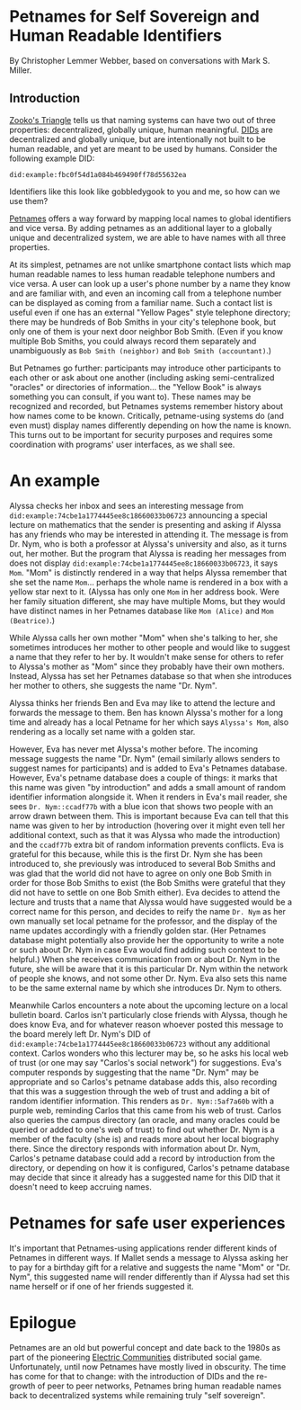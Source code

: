 # Petnames for Self Sovereign and Human Readable Identifiers

By Christopher Lemmer Webber, based on conversations with Mark S. Miller.

## Introduction

[Zooko's Triangle](https://en.wikipedia.org/wiki/Zooko%27s_triangle)
tells us that naming systems can have two out of three properties:
decentralized, globally unique, human meaningful.
[DIDs](https://w3c-ccg.github.io/did-spec/) are decentralized and
globally unique, but are intentionally not built to be human readable,
and yet are meant to be used by humans.
Consider the following example DID:

    did:example:fbc0f54d1a084b469490ff78d55632ea

Identifiers like this look like gobbledygook to you and me, so how can
we use them?

[Petnames](http://www.skyhunter.com/marcs/petnames/IntroPetNames.html)
offers a way forward by mapping local names to global identifiers and
vice versa.
By adding petnames as an additional layer to a globally unique and
decentralized system, we are able to have names with all three
properties.

At its simplest, petnames are not unlike smartphone contact lists
which map human readable names to less human readable telephone
numbers and vice versa.
A user can look up a user's phone number by a name they know and
are familiar with, and even an incoming call from a telephone number
can be displayed as coming from a familiar name.
Such a contact list is useful even if one has an external "Yellow
Pages" style telephone directory; there may be hundreds of Bob Smiths
in your city's telephone book, but only one of them is your next door
neighbor Bob Smith.
(Even if you know multiple Bob Smiths, you could always record them
separately and unambiguously as `Bob Smith (neighbor)` and
`Bob Smith (accountant)`.)

But Petnames go further: participants may introduce other participants
to each other or ask about one another (including asking
semi-centralized "oracles" or directories of information...  the
"Yellow Book" is always something you can consult, if you want to).
These names may be recognized and recorded, but Petnames systems
remember history about how names come to be known.
Critically, petname-using systems do (and even must) display names
differently depending on how the name is known.
This turns out to be important for security purposes and requires some
coordination with programs' user interfaces, as we shall see.

# An example

Alyssa checks her inbox and sees an interesting message from
`did:example:74cbe1a1774445ee8c18660033b06723` announcing a special
lecture on mathematics that the sender is presenting and asking if
Alyssa has any friends who may be interested in attending it.
The message is from Dr. Nym, who is both a professor at Alyssa's
university and also, as it turns out, her mother.
But the program that Alyssa is reading her messages from does not
display `did:example:74cbe1a1774445ee8c18660033b06723`, it says
`Mom`.
"Mom" is distinctly rendered in a way that helps Alyssa remember that
she set the name `Mom`... perhaps the whole name is rendered in a
box with a yellow star next to it.
(Alyssa has only one `Mom` in her address book.
Were her family situation different, she may have multiple Moms, but
they would have distinct names in her Petnames database like
`Mom (Alice)` and `Mom (Beatrice)`.)

While Alyssa calls her own mother "Mom" when she's talking to her, she
sometimes introduces her mother to other people and would like to
suggest a name that they refer to her by.
It wouldn't make sense for others to refer to Alyssa's mother as "Mom"
since they probably have their own mothers.
Instead, Alyssa has set her Petnames database so that when she
introduces her mother to others, she suggests the name "Dr. Nym".

Alyssa thinks her friends Ben and Eva may like to
attend the lecture and forwards the message to them.
Ben has known Alyssa's mother for a long time and already has a local
Petname for her which says `Alyssa's Mom`, also rendering as a locally
set name with a golden star.

However, Eva has never met Alyssa's mother before.
The incoming message suggests the name "Dr. Nym" (email similarly
allows senders to suggest names for participants) and is
added to Eva's Petnames database.
However, Eva's petname database does a couple of things: it marks that
this name was given "by introduction" and adds a small amount of
random identifier information alongside it.
When it renders in Eva's mail reader, she sees
`Dr. Nym::ccadf77b` with a blue icon that shows two people
with an arrow drawn between them.
This is important because Eva can tell that this name was given to her
by introduction (hovering over it might even tell her additional
context, such as that it was Alyssa who made the introduction) and the
`ccadf77b` extra bit of random information prevents conflicts.
Eva is grateful for this because, while this is the first Dr. Nym she
has been introduced to, she previously was introduced to several Bob
Smiths and was glad that the world did not have to agree on only one
Bob Smith in order for those Bob Smiths to exist (the Bob Smiths were
grateful that they did not have to settle on one Bob Smith either).
Eva decides to attend the lecture and trusts that a name that Alyssa
would have suggested would be a correct name for this person, and
decides to reify the name `Dr. Nym` as her own manually set
local petname for the professor, and the display of the name updates
accordingly with a friendly golden star.
(Her Petnames database might potentially also provide her the
opportunity to write a note or such about Dr. Nym in case Eva
would find adding such context to be helpful.)
When she receives communication from or about Dr. Nym in the
future, she will be aware that it is this particular Dr. Nym
within the network of people she knows, and not some other
Dr. Nym.
Eva also sets this name to be the same external name by which she
introduces Dr. Nym to others.

Meanwhile Carlos encounters a note about the upcoming lecture on a
local bulletin board.
Carlos isn't particularly close friends with Alyssa, though he does
know Eva, and for whatever reason whoever posted this message to the
board merely left Dr. Nym's DID of
`did:example:74cbe1a1774445ee8c18660033b06723`
without any additional context.
Carlos wonders who this lecturer may be, so he asks his local web of
trust (or one may say "Carlos's social network") for suggestions.
Eva's computer responds by suggesting that the name "Dr. Nym"
may be appropriate and so Carlos's petname database adds this, also
recording that this was a suggestion through the web of trust and
adding a bit of random identifier information.
This renders as `Dr. Nym::5af7a60b` with a purple web, reminding
Carlos that this came from his web of trust.
Carlos also queries the campus directory (an oracle, and many oracles
could be queried or added to one's web of trust) to find out whether
Dr. Nym is a member of the faculty (she is) and reads more about
her local biography there.
Since the directory responds with information about Dr. Nym,
Carlos's petname database could add a record by introduction from the
directory, or depending on how it is configured, Carlos's petname
database may decide that since it already has a suggested name for
this DID that it doesn't need to keep accruing names.

# Petnames for safe user experiences

It's important that Petnames-using applications render different kinds
of Petnames in different ways.
If Mallet sends a message to Alyssa asking her to pay for a birthday
gift for a relative and suggests the name "Mom" or "Dr. Nym",
this suggested name will render differently than if Alyssa had set
this name herself or if one of her friends suggested it.

# Epilogue

Petnames are an old but powerful concept and date back to the 1980s as
part of the pioneering [Electric Communities](http://www.crockford.com/ec/)
distributed social game.
Unfortunately, until now Petnames have mostly lived in obscurity.
The time has come for that to change: with the introduction of DIDs
and the re-growth of peer to peer networks, Petnames bring human
readable names back to decentralized systems while remaining truly
"self sovereign".
